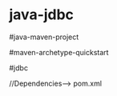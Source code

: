 # java-jdbc
#java-maven-project

#maven-archetype-quickstart

#jdbc

//Dependencies--> pom.xml

<!--  <dependency>
    <groupId>mysql</groupId>
    <artifactId>mysql-connector-java</artifactId>
    <version>8.0.25</version>
 </dependency> -->
